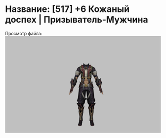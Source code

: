 # Название: [517] +6 Кожаный доспех | Призыватель-Мужчина

Просмотр файла:
![p080003.png](p080003.png)